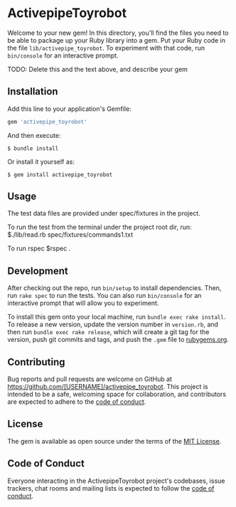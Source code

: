# ActivepipeToyrobot

Welcome to your new gem! In this directory, you'll find the files you need to be able to package up your Ruby library into a gem. Put your Ruby code in the file `lib/activepipe_toyrobot`. To experiment with that code, run `bin/console` for an interactive prompt.

TODO: Delete this and the text above, and describe your gem

## Installation

Add this line to your application's Gemfile:

```ruby
gem 'activepipe_toyrobot'
```

And then execute:

    $ bundle install

Or install it yourself as:

    $ gem install activepipe_toyrobot

## Usage

The test data files are provided under spec/fixtures in the project.

To run the test from the terminal under the project root dir, run:
\$./lib/read.rb spec/fixtures/commands1.txt

To run rspec
\$rspec .

## Development

After checking out the repo, run `bin/setup` to install dependencies. Then, run `rake spec` to run the tests. You can also run `bin/console` for an interactive prompt that will allow you to experiment.

To install this gem onto your local machine, run `bundle exec rake install`. To release a new version, update the version number in `version.rb`, and then run `bundle exec rake release`, which will create a git tag for the version, push git commits and tags, and push the `.gem` file to [rubygems.org](https://rubygems.org).

## Contributing

Bug reports and pull requests are welcome on GitHub at https://github.com/[USERNAME]/activepipe_toyrobot. This project is intended to be a safe, welcoming space for collaboration, and contributors are expected to adhere to the [code of conduct](https://github.com/[USERNAME]/activepipe_toyrobot/blob/master/CODE_OF_CONDUCT.md).

## License

The gem is available as open source under the terms of the [MIT License](https://opensource.org/licenses/MIT).

## Code of Conduct

Everyone interacting in the ActivepipeToyrobot project's codebases, issue trackers, chat rooms and mailing lists is expected to follow the [code of conduct](https://github.com/[USERNAME]/activepipe_toyrobot/blob/master/CODE_OF_CONDUCT.md).
